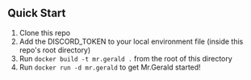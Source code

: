 ## Quick Start

1. Clone this repo
2. Add the DISCORD_TOKEN to your local environment file (inside this repo's root directory)
3. Run `docker build -t mr.gerald .` from the root of this directory
4. Run `docker run -d mr.gerald` to get Mr.Gerald started!
